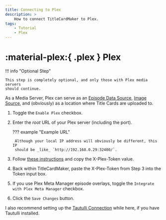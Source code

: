 ```yaml
---
title: Connecting to Plex
description: >
    How to connect TitleCardMaker to Plex.
tags:
    - Tutorial
    - Plex
---
```


# :material-plex:{ .plex } Plex

!!! info "Optional Step"

    This step is completely optional, and only those with Plex media servers
    should continue.

As a Media Server, Plex can serve as an
[Episode Data Source](../../user_guide/settings.md#episode-data-source),
[Image Source](../../user_guide/settings.md#image-source-priority), and
(obviously) as a location where Title Cards are uploaded to.

1. Toggle the `Enable Plex` checkbox.
2. Enter the _root_ URL of your Plex server (including the port).

    ??? example "Example URL"

        Although your local IP address will obviously be different, this IP
        should be _like_ `http://192.168.0.29:32400/`.

3. Follow [these instructions](https://support.plex.tv/articles/204059436-finding-an-authentication-token-x-plex-token/) and copy the
X-Plex-Token value.
4. Back within TitleCardMaker, paste the X-Plex-Token from Step 3 into the Token
input box.
5. If you use Plex Meta Manager episode overlays, toggle the `Integrate with
Plex Meta Manager` checkbox.
6. Click the `Save Changes` button.

I also recommend setting up the [Tautulli Connection](./tautulli.md) while here,
if you have Tautulli installed.
